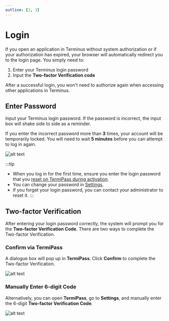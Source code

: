 ```yaml
---
outline: [2, 3]
---
```


# Login

If you open an application in Terminus without system authorization or if your authorization has expired, your browser will automatically redirect you to the login page. You simply need to:

1. Enter your Terminus login password
2. Input the **Two-factor Verification code**

After a successful login, you won't need to authorize again when accessing other applications in Terminus.

## Enter Password

Input your Terminus login password. If the password is incorrect, the input box will shake side to side as a reminder.

If you enter the incorrect password more than **3** times, your account will be temporarily locked. You will need to wait **5 minutes** before you can attempt to log in again.

![alt text](/images/how-to/terminus/enter_password.jpg)

:::tip
- When you log in for the first time, ensure you enter the login password that you [reset on TermiPass during activation](./wizard.md#reset-password).
- You can change your password in [Settings](../settings/home.md#change-password).
- If you forget your login password, you can contact your administrator to reset it.
:::

## Two-factor Verification

After entering your login password correctly, the system will prompt you for the **Two-factor Verification Code**. There are two ways to complete the Two-factor Verification.

### Confirm via TermiPass

A dialogue box will pop up in **TermiPass**. Click **Confirm** to complete the Two-factor Verification.

![alt text](/images/how-to/terminus/second_confirmation.jpg)

### Manually Enter 6-digit Code

Alternatively, you can open **TermiPass**, go to **Settings**, and manually enter the 6-digit **Two-factor Verification Code**.

![alt text](/images/how-to/terminus/6-digit_one-time_password.jpg)